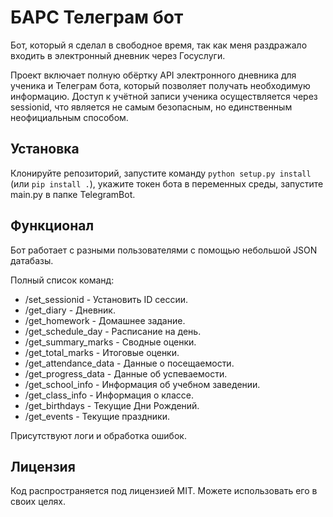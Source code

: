 # БАРС Телеграм бот

Бот, который я сделал в свободное время, так как меня раздражало входить в электронный дневник через Госуслуги.

Проект включает полную обёртку API электронного дневника для ученика и Телеграм бота, который позволяет получать необходимую информацию. Доступ к учётной записи ученика осуществляется через sessionid, что является не самым безопасным, но единственным неофициальным способом.

## Установка

Клонируйте репозиторий, запустите команду ``python setup.py install`` (или ``pip install .``), укажите токен бота в переменных среды, запустите main.py в папке TelegramBot.

## Функционал

Бот работает с разными пользователями с помощью небольшой JSON датабазы.

Полный список команд:

- /set_sessionid - Установить ID сессии.
- /get_diary - Дневник.
- /get_homework - Домашнее задание.
- /get_schedule_day - Расписание на день.
- /get_summary_marks - Сводные оценки.
- /get_total_marks - Итоговые оценки.
- /get_attendance_data - Данные о посещаемости.
- /get_progress_data - Данные об успеваемости.
- /get_school_info - Информация об учебном заведении.
- /get_class_info - Информация о классе.
- /get_birthdays - Текущие Дни Рождений.
- /get_events - Текущие праздники.

Присутствуют логи и обработка ошибок.

## Лицензия

Код распространяется под лицензией MIT. Можете использовать его в своих целях.
